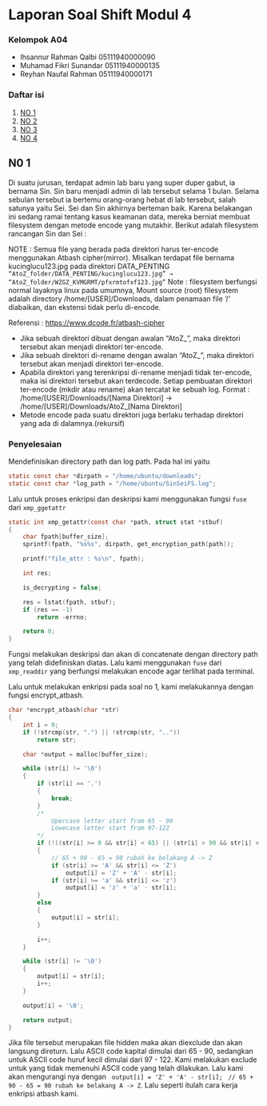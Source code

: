 # Laporan Soal Shift Modul 4

### Kelompok A04
- Ihsannur Rahman Qalbi 05111940000090
- Muhamad Fikri Sunandar 05111940000135
- Reyhan Naufal Rahman 05111940000171

### Daftar isi
1. [NO 1](#NO1)
2. [NO 2](#NO2)
3. [NO 3](#NO3)
4. [NO 4](#NO4)

## N0 1
Di suatu jurusan, terdapat admin lab baru yang super duper gabut, ia bernama Sin. Sin baru menjadi admin di lab tersebut selama 1 bulan. Selama sebulan tersebut ia bertemu orang-orang hebat di lab tersebut, salah satunya yaitu Sei. Sei dan Sin akhirnya berteman baik. Karena belakangan ini sedang ramai tentang kasus keamanan data, mereka berniat membuat filesystem dengan metode encode yang mutakhir. Berikut adalah filesystem rancangan Sin dan Sei :
	
NOTE : 
Semua file yang berada pada direktori harus ter-encode menggunakan Atbash cipher(mirror).
Misalkan terdapat file bernama kucinglucu123.jpg pada direktori DATA_PENTING
`“AtoZ_folder/DATA_PENTING/kucinglucu123.jpg” → “AtoZ_folder/WZGZ_KVMGRMT/pfxrmtofxf123.jpg”`
Note : filesystem berfungsi normal layaknya linux pada umumnya, Mount source (root) filesystem adalah directory /home/[USER]/Downloads, dalam penamaan file ‘/’ diabaikan, dan ekstensi tidak perlu di-encode.

Referensi : https://www.dcode.fr/atbash-cipher

- Jika sebuah direktori dibuat dengan awalan “AtoZ_”, maka direktori tersebut akan menjadi direktori ter-encode.
- Jika sebuah direktori di-rename dengan awalan “AtoZ_”, maka direktori tersebut akan menjadi direktori ter-encode.
- Apabila direktori yang terenkripsi di-rename menjadi tidak ter-encode, maka isi direktori tersebut akan terdecode.
Setiap pembuatan direktori ter-encode (mkdir atau rename) akan tercatat ke sebuah log. Format : /home/[USER]/Downloads/[Nama Direktori] → /home/[USER]/Downloads/AtoZ_[Nama Direktori]
- Metode encode pada suatu direktori juga berlaku terhadap direktori yang ada di dalamnya.(rekursif)

### Penyelesaian
Mendefinisikan directory path dan log path. Pada hal ini yaitu
```C
static const char *dirpath = "/home/ubuntu/downloads";
static const char *log_path = "/home/ubuntu/SinSeiFS.log";
```
Lalu untuk proses enkripsi dan deskripsi kami menggunakan fungsi `fuse` dari `xmp_ggetattr`
```C
static int xmp_getattr(const char *path, struct stat *stbuf)
{
    char fpath[buffer_size];
    sprintf(fpath, "%s%s", dirpath, get_encryption_path(path));

    printf("file_attr : %s\n", fpath);

    int res;

    is_decrypting = false;

    res = lstat(fpath, stbuf);
    if (res == -1)
        return -errno;

    return 0;
}
```
Fungsi melakukan deskripsi dan akan di concatenate dengan directory path yang telah didefiniskan diatas. Lalu kami menggunakan `fuse` dari `xmp_readdir` yang berfungsi melakukan encode agar terlihat pada terminal.

Lalu untuk melakukan enkripsi pada soal no 1, kami melakukannya dengan fungsi encrypt_atbash.
```C
char *encrypt_atbash(char *str)
{
    int i = 0;
    if (!strcmp(str, ".") || !strcmp(str, ".."))
        return str;

    char *output = malloc(buffer_size);

    while (str[i] != '\0')
    {
        if (str[i] == '.')
        {
            break;
        }
        /*
            Upercase letter start from 65 - 90
            Lowecase letter start from 97-122
        */
        if (!((str[i] >= 0 && str[i] < 65) || (str[i] > 90 && str[i] < 97) || (str[i] > 122 && str[i] <= 127)))
        {
            // 65 + 90 - 65 = 90 rubah ke belakang A -> Z
            if (str[i] >= 'A' && str[i] <= 'Z')
                output[i] = 'Z' + 'A' - str[i];
            if (str[i] >= 'a' && str[i] <= 'z')
                output[i] = 'z' + 'a' - str[i];
        }
        else
        {
            output[i] = str[i];
        }

        i++;
    }

    while (str[i] != '\0')
    {
        output[i] = str[i];
        i++;
    }

    output[i] = '\0';

    return output;
}
```
Jika file tersebut merupakan file hidden maka akan diexclude dan akan langsung direturn. Lalu ASCII code kapital dimulai dari 65 - 90, sedangkan untuk ASCII code huruf kecil dimulai dari 97 - 122. Kami melakukan exclude untuk yang tidak memenuhi ASCII code yang telah dilakukan. Lalu kami akan mengurangi nya dengan ` output[i] = 'Z' + 'A' - str[i];` ` // 65 + 90 - 65 = 90 rubah ke belakang A -> Z`. Lalu seperti itulah cara kerja enkripsi atbash kami.
